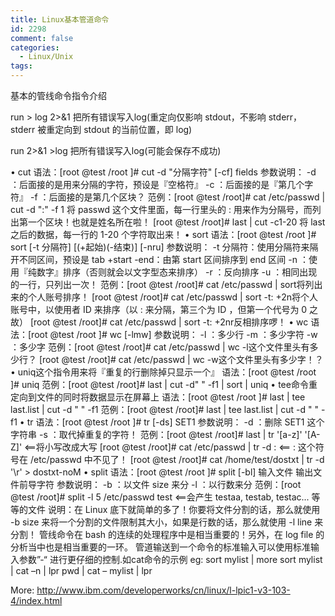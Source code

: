 ```yaml
---
title: Linux基本管道命令
id: 2298
comment: false
categories:
  - Linux/Unix
tags:
---
```


基本的管线命令指令介绍

run > log 2>&1 把所有错误写入log(重定向仅影响 stdout，不影响 stderr，stderr 被重定向到 stdout 的当前位置，即 log)

run 2>&1 >log 把所有错误写入log(可能会保存不成功)

• cut
语法：[root @test /root ]# cut -d "分隔字符" [-cf] fields
参数说明：
-d ：后面接的是用来分隔的字符，预设是『空格符』
-c ：后面接的是『第几个字符』
-f ：后面接的是第几个区块？
范例：[root @test /root]# cat /etc/passwd | cut -d ":" -f 1
将 passwd 这个文件里面，每一行里头的 : 用来作为分隔号，而列出第一个区块！也就是姓名所在啦！
[root @test /root]# last | cut -c1-20
将 last 之后的数据，每一行的 1-20 个字符取出来！
• sort
语法：[root @test /root ]# sort [-t 分隔符] [(+起始)(-结束)] [-nru]
参数说明：
-t 分隔符：使用分隔符来隔开不同区间，预设是 tab
+start -end：由第 start 区间排序到 end 区间
-n ：使用『纯数字』排序（否则就会以文字型态来排序）
-r ：反向排序
-u ：相同出现的一行，只列出一次！
范例：[root @test /root]# cat /etc/passwd | sort将列出来的个人账号排序！
[root @test /root]# cat /etc/passwd | sort -t: +2n将个人账号中，以使用者 ID 来排序（以 : 来分隔，第三个为 ID ，但第一个代号为 0 之故）
[root @test /root]# cat /etc/passwd | sort -t: +2nr反相排序啰！
• wc
语法：[root @test /root ]# wc [-lmw]
参数说明：
-l ：多少行
-m ：多少字符
-w ：多少字
范例：[root @test /root]# cat /etc/passwd | wc -l这个文件里头有多少行？
[root @test /root]# cat /etc/passwd | wc -w这个文件里头有多少字！？
• uniq这个指令用来将『重复的行删除掉只显示一个』
语法：[root @test /root ]# uniq
范例：[root @test /root]# last | cut -d" " -f1 | sort | uniq
• tee命令重定向到文件的同时将数据显示在屏幕上
语法：[root @test /root ]# last | tee last.list | cut -d " " -f1
范例：[root @test /root]# last | tee last.list | cut -d " " -f1
• tr
语法：[root @test /root ]# tr [-ds] SET1
参数说明：
-d ：删除 SET1 这个字符串
-s ：取代掉重复的字符！
范例：[root @test /root]# last | tr '[a-z]' '[A-Z]' <==将小写改成大写
[root @test /root]# cat /etc/passwd | tr -d : <== : 这个符号在 /etc/passwd 中不见了！
[root @test /root]# cat /home/test/dostxt | tr -d '\r' > dostxt-noM
• split
语法：[root @test /root ]# split [-bl] 输入文件 输出文件前导字符
参数说明：
-b ：以文件 size 来分
-l ：以行数来分
范例：[root @test /root]# split -l 5 /etc/passwd test <==会产生 testaa, testab, testac... 等等的文件
说明：在 Linux 底下就简单的多了！你要将文件分割的话，那么就使用 -b size 来将一个分割的文件限制其大小，如果是行数的话，那么就使用 -l line 来分割！
管线命令在 bash 的连续的处理程序中是相当重要的！另外，在 log file 的分析当中也是相当重要的一环。
管道输送到一个命令的标准输入可以使用标准输入参数”-“ 进行更仔细的控制.如cat命令的示例
eg:  sort mylist | more
sort mylist | cat –n | lpr
pwd | cat – mylist | lpr

More:
http://www.ibm.com/developerworks/cn/linux/l-lpic1-v3-103-4/index.html